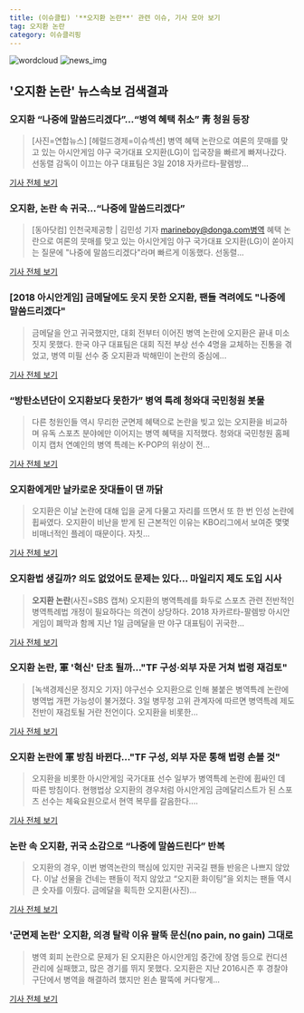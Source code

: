 ```yaml
---
title: (이슈클립) '**오지환 논란**' 관련 이슈, 기사 모아 보기
tag: 오지환 논란
category: 이슈클리핑
---
```

![wordcloud](https://s3.ap-northeast-2.amazonaws.com/lyrics101-wordcloud/2018-09-03-1535963597.png)
![news_img](https://user-images.githubusercontent.com/42597476/44507050-1206f400-a6e4-11e8-8d98-7ffbfebb353f.png)
## **'**오지환 논란**'** 뉴스속보 검색결과
### 오지환 “나중에 말씀드리겠다”…“병역 혜택 취소” 靑 청원 등장

>[사진=연합뉴스] [헤럴드경제=이슈섹션] 병역 혜택 논란으로 여론의 뭇매를 맞고 있는 아시안게임 야구 국가대표 오지환(LG)이 입국장을 빠르게 빠져나갔다. 선동렬 감독이 이끄는 야구 대표팀은 3일 2018 자카르타-팔렘방...

<a href="http://news.heraldcorp.com/view.php?ud=20180903000598" target="_blank">기사 전체 보기</a>

### 오지환, 논란 속 귀국…“나중에 말씀드리겠다”

>[동아닷컴] 인천국제공항 | 김민성 기자 marineboy@donga.com병역 혜택 논란으로 여론의 뭇매를 맞고 있는 아시안게임 야구 국가대표 오지환(LG)이 쏟아지는 질문에 "나중에 말씀드리겠다"라며 빠르게 이동했다. 선동렬...

<a href="http://news.donga.com/3/all/20180903/91810931/2" target="_blank">기사 전체 보기</a>

### [2018 아시안게임] 금메달에도 웃지 못한 오지환, 팬들 격려에도 "나중에 말씀드리겠다"

>금메달을 안고 귀국했지만, 대회 전부터 이어진 병역 논란에 오지환은 끝내 미소짓지 못했다. 한국 야구 대표팀은 대회 직전 부상 선수 4명을 교체하는 진통을 겪었고, 병역 미필 선수 중 오지환과 박해민이 논란의 중심에...

<a href="http://www.etoday.co.kr/news/section/newsview.php?idxno=1659292" target="_blank">기사 전체 보기</a>

### “방탄소년단이 오지환보다 못한가” 병역 특례 청와대 국민청원 봇물

>다른 청원인들 역시 무리한 군면제 혜택으로 논란을 빚고 있는 오지환을 비교하며 유독 스포츠 분야에만 이어지는 병역 혜택을 지적했다. 청와대 국민청원 홈페이지 캡처 연예인의 병역 특례는 K-POP의 위상이 전...

<a href="http://sports.khan.co.kr/news/sk_index.html?art_id=201809031510013&sec_id=540101&pt=nv" target="_blank">기사 전체 보기</a>

### 오지환에게만 날카로운 잣대들이 댄 까닭

>오지환은 이날 논란에 대해 입을 굳게 다물고 자리를 뜨면서 또 한 번 인성 논란에 휩싸였다. 오지환이 비난을 받게 된 근본적인 이유는 KBO리그에서 보여준 몇몇 비매너적인 플레이 때문이다.  자칫...

<a href="http://www.sisunnews.co.kr/news/articleView.html?idxno=89464" target="_blank">기사 전체 보기</a>

### 오지환법 생길까? 의도 없었어도 문제는 있다… 마일리지 제도 도입 시사

>**오지환 논란**(사진=SBS 캡쳐) 오지환의 병역특례를 화두로 스포츠 관련 전반적인 병역특례법 개정이 필요하다는 의견이 상당하다. 2018 자카르타-팔렘방 아시안게임이 폐막과 함께 지난 1일 금메달을 딴 야구 대표팀이 귀국한...

<a href="http://www.gnmaeil.com/news/articleView.html?idxno=381638" target="_blank">기사 전체 보기</a>

### **오지환 논란**, 軍 '혁신' 단초 될까…"TF 구성·외부 자문 거쳐 법령 재검토"

>[녹색경제신문 정지오 기자] 야구선수 오지환으로 인해 불붙은 병역특례 논란에 병역법 개편 가능성이 불거졌다. 3일 병무청 고위 관계자에 따르면 병역특례 제도 전반이 재검토될 거란 전언이다. 오지환을 비롯한...

<a href="http://www.greened.kr/news/articleView.html?idxno=74055" target="_blank">기사 전체 보기</a>

### **오지환 논란**에 軍 방침 바뀐다…"TF 구성, 외부 자문 통해 법령 손볼 것"

>오지환을 비롯한 아시안게임 국가대표 선수 일부가 병역특례 논란에 휩싸인 데 따른 방침이다. 현행법상 오지환의 경우처럼 아시안게임 금메달리스트가 된 스포츠 선수는 체육요원으로서 현역 복무를 갈음한다....

<a href="http://viewers.heraldcorp.com/news/articleView.html?idxno=19091" target="_blank">기사 전체 보기</a>

### 논란 속 오지환, 귀국 소감으로 “나중에 말씀드린다” 반복

>오지환의 경우, 이번 병역논란의 핵심에 있지만 귀국길 팬들 반응은 나쁘지 않았다. 이날 선물을 건네는 팬들이 적지 않았고 “오지환 화이팅”을 외치는 팬들 역시 큰 숫자를 이뤘다. 금메달을 획득한 오지환(사진)...

<a href="http://sports.mk.co.kr/view.php?year=2018&no=553600" target="_blank">기사 전체 보기</a>

### '군면제 논란' 오지환, 의경 탈락 이유 팔뚝 문신(no pain, no gain) 그대로

>병역 회피 논란으로 문제가 된 오지환은 아시안게임 중간에 장염 등으로 컨디션 관리에 실패했고, 많은 경기를 뛰지 못했다. 오지환은 지난 2016시즌 후 경찰야구단에서 병역을 해결하려 했지만 왼손 팔뚝에 커다랗게...

<a href="http://news20.busan.com/controller/newsController.jsp?newsId=20180903000163" target="_blank">기사 전체 보기</a>


